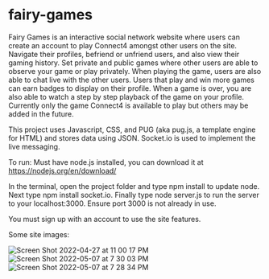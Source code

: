 # fairy-games

Fairy Games is an interactive social network website where users can create an account to play Connect4 amongst other users on the site. Navigate their profiles, befriend or unfriend users, and also view their gaming history. Set private and public games where other users are able to observe your game or play privately. When playing the game, users are also able to chat live with the other users. Users that play and win more games can earn badges to display on their profile. When a game is over, you are also able to watch a step by step playback of the game on your profile. Currently only the game Connect4 is available to play but others may be added in the future.

This project uses Javascript, CSS, and PUG (aka pug.js, a template engine for HTML) and stores data using JSON. Socket.io is used to implement the live messaging.


To run: Must have node.js installed, you can download it at https://nodejs.org/en/download/

In the terminal, open the project folder and type npm install to update node. Next type npm install socket.io. Finally type node server.js to run the server to your localhost:3000. Ensure port 3000 is not already in use. 

You must sign up with an account to use the site features.

Some site images:

![Screen Shot 2022-04-27 at 11 00 17 PM](https://user-images.githubusercontent.com/58537880/167275299-0a978112-dcb2-4eae-af4d-0fd7c9aee9ad.png)
![Screen Shot 2022-05-07 at 7 30 03 PM](https://user-images.githubusercontent.com/58537880/167275245-c9f1e354-86a5-4b1d-938b-f95012a3ded6.png)
![Screen Shot 2022-05-07 at 7 28 34 PM](https://user-images.githubusercontent.com/58537880/167275212-9fb2dc6c-2b0c-4d07-a743-5977f3be778e.png)
